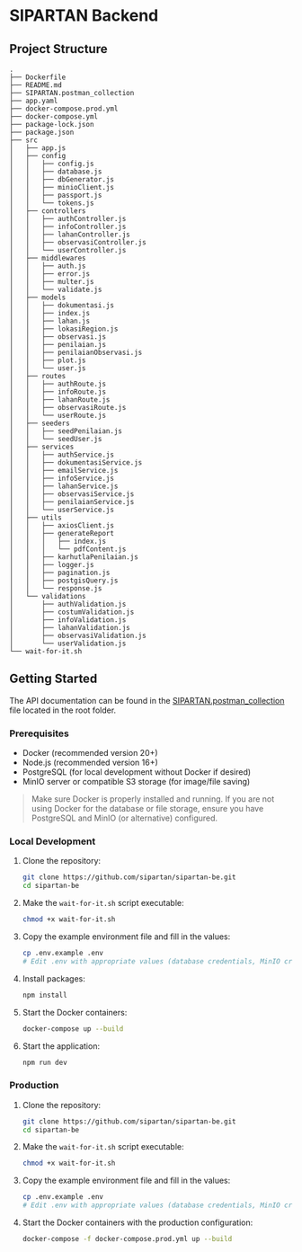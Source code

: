 # SIPARTAN Backend

## Project Structure

```
.
├── Dockerfile
├── README.md
├── SIPARTAN.postman_collection
├── app.yaml
├── docker-compose.prod.yml
├── docker-compose.yml
├── package-lock.json
├── package.json
├── src
│   ├── app.js
│   ├── config
│   │   ├── config.js
│   │   ├── database.js
│   │   ├── dbGenerator.js
│   │   ├── minioClient.js
│   │   ├── passport.js
│   │   └── tokens.js
│   ├── controllers
│   │   ├── authController.js
│   │   ├── infoController.js
│   │   ├── lahanController.js
│   │   ├── observasiController.js
│   │   └── userController.js
│   ├── middlewares
│   │   ├── auth.js
│   │   ├── error.js
│   │   ├── multer.js
│   │   └── validate.js
│   ├── models
│   │   ├── dokumentasi.js
│   │   ├── index.js
│   │   ├── lahan.js
│   │   ├── lokasiRegion.js
│   │   ├── observasi.js
│   │   ├── penilaian.js
│   │   ├── penilaianObservasi.js
│   │   ├── plot.js
│   │   └── user.js
│   ├── routes
│   │   ├── authRoute.js
│   │   ├── infoRoute.js
│   │   ├── lahanRoute.js
│   │   ├── observasiRoute.js
│   │   └── userRoute.js
│   ├── seeders
│   │   ├── seedPenilaian.js
│   │   └── seedUser.js
│   ├── services
│   │   ├── authService.js
│   │   ├── dokumentasiService.js
│   │   ├── emailService.js
│   │   ├── infoService.js
│   │   ├── lahanService.js
│   │   ├── observasiService.js
│   │   ├── penilaianService.js
│   │   └── userService.js
│   ├── utils
│   │   ├── axiosClient.js
│   │   ├── generateReport
│   │   │   ├── index.js
│   │   │   └── pdfContent.js
│   │   ├── karhutlaPenilaian.js
│   │   ├── logger.js
│   │   ├── pagination.js
│   │   ├── postgisQuery.js
│   │   └── response.js
│   └── validations
│       ├── authValidation.js
│       ├── costumValidation.js
│       ├── infoValidation.js
│       ├── lahanValidation.js
│       ├── observasiValidation.js
│       └── userValidation.js
└── wait-for-it.sh
```

## Getting Started

The API documentation can be found in the [SIPARTAN.postman_collection](./SIPARTAN.postman_collection) file located in the root folder.

### Prerequisites

- Docker (recommended version 20+)
- Node.js (recommended version 16+)
- PostgreSQL (for local development without Docker if desired)
- MinIO server or compatible S3 storage (for image/file saving)

> Make sure Docker is properly installed and running. If you are not using Docker for the database or file storage, ensure you have PostgreSQL and MinIO (or alternative) configured.

### Local Development

1. Clone the repository:
   ```sh
   git clone https://github.com/sipartan/sipartan-be.git
   cd sipartan-be
   ```

2. Make the `wait-for-it.sh` script executable:
   ```sh
   chmod +x wait-for-it.sh
   ```

3. Copy the example environment file and fill in the values:
   ```sh
   cp .env.example .env
   # Edit .env with appropriate values (database credentials, MinIO credentials, etc.)
   ```

4. Install packages:
   ```sh
   npm install
   ```

5. Start the Docker containers:
   ```sh
   docker-compose up --build
   ```

6. Start the application:
   ```sh
   npm run dev
   ```

### Production

1. Clone the repository:
   ```sh
   git clone https://github.com/sipartan/sipartan-be.git
   cd sipartan-be
   ```

2. Make the `wait-for-it.sh` script executable:
   ```sh
   chmod +x wait-for-it.sh
   ```

3. Copy the example environment file and fill in the values:
   ```sh
   cp .env.example .env
   # Edit .env with appropriate values (database credentials, MinIO credentials, etc.)
   ```

4. Start the Docker containers with the production configuration:
   ```sh
   docker-compose -f docker-compose.prod.yml up --build
   ```
